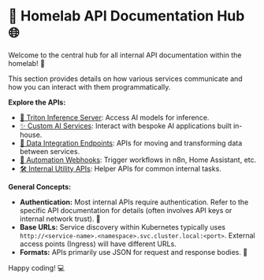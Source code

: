 # 🚀 Homelab API Documentation Hub 🌐

Welcome to the central hub for all internal API documentation within the homelab! 🎉

This section provides details on how various services communicate and how you can interact with them programmatically.

**Explore the APIs:**

*   [🧠 Triton Inference Server](./triton.md): Access AI models for inference.
*   [✨ Custom AI Services](./custom-ai.md): Interact with bespoke AI applications built in-house.
*   [🔗 Data Integration Endpoints](./data-integration.md): APIs for moving and transforming data between services.
*   [🤖 Automation Webhooks](./automation-webhooks.md): Trigger workflows in n8n, Home Assistant, etc.
*   [🛠️ Internal Utility APIs](./internal-utility.md): Helper APIs for common internal tasks.

**General Concepts:**

*   **Authentication:** Most internal APIs require authentication. Refer to the specific API documentation for details (often involves API keys or internal network trust). 🔑
*   **Base URLs:** Service discovery within Kubernetes typically uses `http://<service-name>.<namespace>.svc.cluster.local:<port>`. External access points (Ingress) will have different URLs.
*   **Formats:** APIs primarily use JSON for request and response bodies. 📄

Happy coding! 💻
